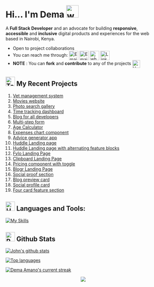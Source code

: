 # Hi... I'm Dema  <img src="https://user-images.githubusercontent.com/72663882/171687151-bb31c996-c9d2-49c8-b593-734946893b23.gif" alt="waving hand gif" aria-hidden="true" width="40" />

A **Full Stack Developer**  and an advocate for building **responsive**, **accessible** and **inclusive** digital products and experiences for the web based in Nairobi, Kenya. 
- Open to project collaborations
- You can reach me through: <a href="https://personal-project-silk.vercel.app/" title="Portfolio"><img alt="Email"  src="https://img.shields.io/badge/website-f59042?style=for-the-badge&logo=About.me&logoColor=white" height="30" align="center"/></a> <a href="demaamano@gmail.com" title="Email"><img alt="Email" src="https://img.shields.io/badge/Gmail-D14836?style=for-the-badge&logo=gmail&logoColor=white" height="30" align="center"/></a> <a href="https://wa.me/254747237927" title="Whatsapp"><img alt="whatsapp"  src="https://img.shields.io/badge/WhatsApp-25D366?style=for-the-badge&logo=whatsapp&logoColor=white" height="30" align="center"/></a> <a href="https://www.linkedin.com/in/john-mwendwa/"><img  alt="LinkedIn" title="LinkedIn" src="https://img.shields.io/static/v1?message=LinkedIn&logo=linkedin&label=&color=0077B5&logoColor=white&labelColor=&style=for-the-badge" height="30" align="center" /></a> 
- **NOTE** : You can **fork** and **contribute** to any of the projects <img src="https://raw.githubusercontent.com/Tarikul-Islam-Anik/Animated-Fluent-Emojis/master/Emojis/Hand%20gestures/Handshake.png" alt="Handshake" width="25" height="25" align="center" />

[- Currently working on <a href="https://book-commerce-murex.vercel.app/">book commerce</a>]::
 
## <img src="https://raw.githubusercontent.com/Tarikul-Islam-Anik/Animated-Fluent-Emojis/master/Emojis/People/Technologist.png" alt="Technologist" width="30" height="30" /> My Recent Projects 

 1. [Vet management system](https://vet-management-system.vercel.app/)
 2. [Movies website](https://react-movies-lac.vercel.app/)
 3. [Photo search gallery](https://next-gallery-johnmwendwa.vercel.app/)
 4. [Time tracking dashboard](https://johnmwendwa.github.io/time-tracking-dashboard/)
 5. [Blog for all developers](https://developers-home.vercel.app/)
 6. [Multi-step form](https://johnmwendwa.github.io/advanced-multi-step-form/)
 7. [Age Calculator](https://johnmwendwa.github.io/age-calculator/)
 8. [Expenses chart component](https://johnmwendwa.github.io/expenses-chart-component/)
 9. [Advice generator app](https://johnmwendwa.github.io/advice-generator-app/)
 10. [Huddle Landing page](https://johnmwendwa.github.io/huddle-landing-page/)
 11. [Huddle Landing page with alternating feature blocks](https://johnmwendwa.github.io/huddle-landing-page-with-alternating-feature-blocks/)
 12. [Fylo Landing Page](https://johnmwendwa.github.io/fylo-landing-page-with-two-column-layout/)
 13. [Clipboard Landing Page](https://johnmwendwa.github.io/clipboard-landing-page/)
 14. [Pricing component with toggle](https://johnmwendwa.github.io/pricing-component-with-toggle)
 15. [Blogr Landing Page](https://johnmwendwa.github.io/blogr-landing-page/)
 16. [Social proof section](https://johnmwendwa.github.io/social-proof-section/)
 17. [Blog preview card](https://johnmwendwa.github.io/blog-preview-card)
 18. [Social profile card](https://johnmwendwa.github.io/social-profile-card/)
 19. [Four card feature section](https://johnmwendwa.github.io/four-card-feature-section)

## <img src="https://raw.githubusercontent.com/Tarikul-Islam-Anik/Animated-Fluent-Emojis/master/Emojis/Objects/Hammer%20and%20Wrench.png" alt="Hammer and Wrench" width="30" height="30" /> **Languages and Tools:**  
[![My Skills](https://skillicons.dev/icons?i=html,css,tailwind,js,react,vite,ts,next,expressjs,nodejs,mongodb,firebase,md,git,github,vscode,jest,styledcomponents,postman,stackoverflow&perline=13)](#)

## <img src="https://raw.githubusercontent.com/Tarikul-Islam-Anik/Animated-Fluent-Emojis/master/Emojis/Travel%20and%20places/Rocket.png" alt="Rocket" width="30" height="30" /> Github Stats 

 [![John's github stats](https://bad-apple-github-readme.vercel.app/api?username=demamano&show_icons=true&count_private=true&line_height=20&icon_color=00b3ff&theme=blue-green&title_color=00b3ff)](#)
 
 [![Top languages](https://github-readme-mwendwa.vercel.app/api/top-langs/?username=demamano&layout=compact&count_private=true&theme=blue-green&title_color=00b3ff)](#)

[![Dema Amano's current streak](https://streak-stats.demolab.com/?user=demamano&count_private=true&theme=blue-green&title_color=00b3ff)](#)

<p align="center">
     <img src="https://capsule-render.vercel.app/api?type=waving&color=gradient&height=100&section=footer"/>
</p>

